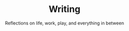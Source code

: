 ---
title: "Writing"
subtitle: "Reflections on life, work, play, and everything in between"
layout: writing
---